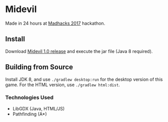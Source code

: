 # Midevil

Made in 24 hours at [Madhacks 2017](http://madhacks.org) hackathon.

## Install

Download [Midevil 1.0 release](https://github.com/thekeenant/madhacks2017/releases/download/midevil/midevil-1.0.jar) and execute the jar file (Java 8 required).


## Building from Source

Install JDK 8, and use `./gradlew desktop:run` for the desktop version of this game. For the HTML version, use `./gradlew html:dist`.

### Technologies Used

* LibGDX (Java, HTML/JS)
* Pathfinding (A\*)
